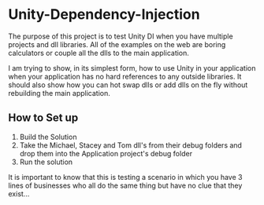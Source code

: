 Unity-Dependency-Injection
==========================


The purpose of this project is to test Unity DI when you have multiple projects and dll libraries. All of the examples on the web are boring calculators or couple all the dlls to the main application.

I am trying to show, in its simplest form, how to use Unity in your application when your application has no hard references to any outside libraries. It should also show how you can hot swap dlls or add dlls on the fly without rebuilding the main application.

## How to Set up
1. Build the Solution
2. Take the Michael, Stacey and Tom dll's from their debug folders and drop them into the Application project's debug folder
3. Run the solution

It is important to know that this is testing a scenario in which you have 3 lines of businesses who all do the same thing but have no clue that they exist...  


